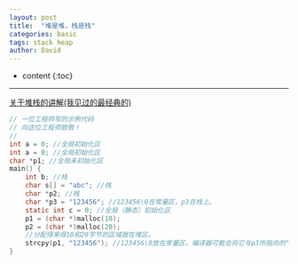 ```yaml
---
layout: post
title:  "堆是堆，栈是栈"
categories: basic
tags: stack heap
author: David
---
```


* content
{:toc}

---

[关于堆栈的讲解(我见过的最经典的)](https://www.eet-china.com/mp/a44614.html?utm_source=EETC%20Forum%20Alert&utm_medium=Email&utm_campaign=2021-04-02)

```c
// 一位工程师写的示例代码
// 向这位工程师致敬！
//
int a = 0; //全局初始化区
int a = 0; //全局初始化区
char *p1; //全局未初始化区
main() {
    int b; //栈
    char s[] = "abc"; //栈
    char *p2; //栈
    char *p3 = "123456"; //123456\0在常量区，p3在栈上。
    static int c = 0; //全局（静态）初始化区
    p1 = (char *)malloc(10);
    p2 = (char *)malloc(20);
    //分配得来得10和20字节的区域就在堆区。
    strcpy(p1, "123456"); //123456\0放在常量区，编译器可能会将它与p3所指向的"123456"优化成一个地方。
}
```


